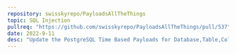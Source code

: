 ```yaml
---
repository: swisskyrepo/PayloadsAllTheThings
topic: SQL Injection 
pullreq: "https://github.com/swisskyrepo/PayloadsAllTheThings/pull/537"
date: 2022-9-11
desc: "Update the PostgreSQL Time Based Payloads for Database,Table,Columns Extract"
---
```

